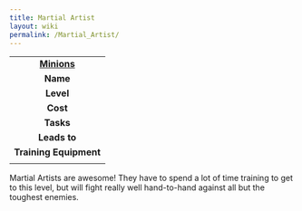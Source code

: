 ```yaml
---
title: Martial Artist
layout: wiki
permalink: /Martial_Artist/
---
```


|                                                 |
|:-----------------------------------------------:|
| **[Minions](/List_of_Minion_Types "wikilink")** |
|                    **Name**                     |
|                    **Level**                    |
|                    **Cost**                     |
|                    **Tasks**                    |
|                  **Leads to**                   |
|             **Training Equipment**              |
|                                                 |

Martial Artists are awesome! They have to spend a lot of time training
to get to this level, but will fight really well hand-to-hand against
all but the toughest enemies.
